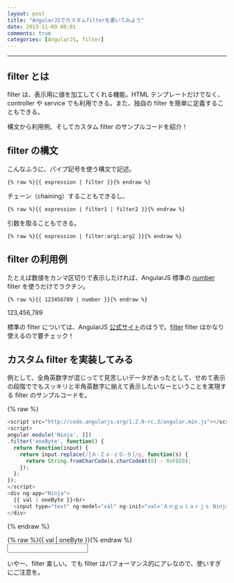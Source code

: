```yaml
---
layout: post
title: "AngularJSでカスタムfilterを書いてみよう"
date: 2013-11-09 00:01
comments: true
categories: [AngularJS, filter]
---
```

---
## filter とは
filter は、表示用に値を加工してくれる機能。HTML テンプレートだけでなく、controller や service でも利用できる。また、独自の filter を簡単に定義することもできる。

構文から利用例、そしてカスタム filter のサンプルコードを紹介！

<!-- more -->

## filter の構文
こんなふうに、パイプ記号を使う構文で記述。
```
{% raw %}{{ expression | filter }}{% endraw %}
```
チェーン（chaining）することもできるし、
```
{% raw %}{{ expression | filter1 | filter2 }}{% endraw %}
```
引数を取ることもできる。
```
{% raw %}{{ expression | filter:arg1:arg2 }}{% endraw %}
```

## filter の利用例
たとえば数値をカンマ区切りで表示したければ、AngularJS 標準の [number](http://docs.angularjs.org/api/ng.filter:number) filter を使うだけでラクチン。

```
{% raw %}{{ 123456789 | number }}{% endraw %}
```
123,456,789

標準の filter については、AngularJS [公式サイト](http://docs.angularjs.org/api/ng#filter)のほうで。[filter](http://docs.angularjs.org/api/ng.filter:filter) filter はかなり使えるので要チェック！

## カスタム filter を実装してみる
例として、全角英数字が混じってて見苦しいデータがあったとして、せめて表示の段階ででもスッキリと半角英数字に揃えて表示したいなーということを実現する filter のサンプルコードを。

{% raw %}
``` javascript
<script src="http://code.angularjs.org/1.2.0-rc.3/angular.min.js"></script>
<script>
angular.module('Ninja', [])
.filter('oneByte', function() {
  return function(input) {
    return input.replace(/[Ａ-Ｚａ-ｚ０-９]/g, function(s) {
      return String.fromCharCode(s.charCodeAt(0) - 0xFEE0);
    });
  };
});
</script>
<div ng-app="Ninja">
  {{ val | oneByte }}<br>
  <input type="text" ng-model="val" ng-init="val='Ａｎｇｕｌａｒｊｓ Ninja'">  
</div>
```
{% endraw %}

<script src="http://code.angularjs.org/1.2.0-rc.3/angular.min.js"></script>
<script>
angular.module('Ninja', [])
.filter('oneByte', function() {
  return function(input) {
    return input.replace(/[Ａ-Ｚａ-ｚ０-９]/g, function(s) {
      return String.fromCharCode(s.charCodeAt(0) - 0xFEE0);
    });
  };
});
</script>
<div ng-app="Ninja">
  {% raw %}{{ val | oneByte }}{% endraw %}<br>
  <input type="text" ng-model="val" ng-init="val='Ａｎｇｕｌａｒｊｓ Ninja'">
</div>

いやー、filter 楽しい。でも filter はパフォーマンス的にアレなので、使いすぎにご注意を。